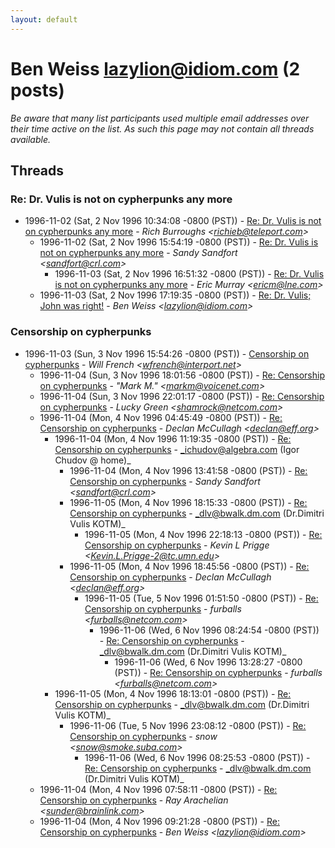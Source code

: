 ```yaml
---
layout: default
---
```


# Ben Weiss <lazylion@idiom.com> (2 posts)

_Be aware that many list participants used multiple email addresses over their time active on the list. As such this page may not contain all threads available._

## Threads

### Re: Dr. Vulis is not on cypherpunks any more
+ 1996-11-02 (Sat, 2 Nov 1996 10:34:08 -0800 (PST)) - [Re: Dr. Vulis is not on cypherpunks any more](/archive/1996/11/cc9fe671a0f050ecba06a55344dd7c6b0391ca7b1a27e77334b9ce55c5b7a51c) - _Rich Burroughs \<richieb@teleport.com\>_
  + 1996-11-02 (Sat, 2 Nov 1996 15:54:19 -0800 (PST)) - [Re: Dr. Vulis is not on cypherpunks any more](/archive/1996/11/8004cee03d93d9cd476b01431cab2b9581ba47d3e4f22a547ef68ec1f42d3be2) - _Sandy Sandfort \<sandfort@crl.com\>_
    + 1996-11-03 (Sat, 2 Nov 1996 16:51:32 -0800 (PST)) - [Re: Dr. Vulis is not on cypherpunks any more](/archive/1996/11/73e4547bc0998369952db80e7e8d384a632ff8c8ecfe7ba54edf5e51e2ce6bbb) - _Eric Murray \<ericm@lne.com\>_
  + 1996-11-03 (Sat, 2 Nov 1996 17:19:35 -0800 (PST)) - [Re: Dr. Vulis; John was right!](/archive/1996/11/7e0d89982471e33e6bd3a0697c62f4684573391ad14db3e7c933f37ada6fd542) - _Ben Weiss \<lazylion@idiom.com\>_

### Censorship on cypherpunks
+ 1996-11-03 (Sun, 3 Nov 1996 15:54:26 -0800 (PST)) - [Censorship on cypherpunks](/archive/1996/11/315d6e27012b031d88b4bac1eef793f4332321beff42d438ce84a6e127f87ad8) - _Will French \<wfrench@interport.net\>_
  + 1996-11-04 (Sun, 3 Nov 1996 18:01:56 -0800 (PST)) - [Re: Censorship on cypherpunks](/archive/1996/11/d3035c2130d63042c0124c2cf313a18db8549129599007c742afb96d00977b20) - _"Mark M." \<markm@voicenet.com\>_
  + 1996-11-04 (Sun, 3 Nov 1996 22:01:17 -0800 (PST)) - [Re: Censorship on cypherpunks](/archive/1996/11/303ab55b4aac919067108b770c60863c94cd82a8c5c03c239acf57e887516f32) - _Lucky Green \<shamrock@netcom.com\>_
  + 1996-11-04 (Mon, 4 Nov 1996 04:45:49 -0800 (PST)) - [Re: Censorship on cypherpunks](/archive/1996/11/1f4ab6ce77324bf40285f462ea58a9e9f9e9458b9905ef63a33109754a1ceed1) - _Declan McCullagh \<declan@eff.org\>_
    + 1996-11-04 (Mon, 4 Nov 1996 11:19:35 -0800 (PST)) - [Re: Censorship on cypherpunks](/archive/1996/11/a6aa6a1fa29afb4ac6d5a4ab3cc2207c03b6ad91627efbaa7e8214f4b30397f9) - _ichudov@algebra.com (Igor Chudov @ home)_
      + 1996-11-04 (Mon, 4 Nov 1996 13:41:58 -0800 (PST)) - [Re: Censorship on cypherpunks](/archive/1996/11/6a7589217877106b576de9988f65f3ddd216cba03efbacd05a8bd871e7e4dd08) - _Sandy Sandfort \<sandfort@crl.com\>_
      + 1996-11-05 (Mon, 4 Nov 1996 18:15:33 -0800 (PST)) - [Re: Censorship on cypherpunks](/archive/1996/11/f9084c44ae3613da5070259e91bab44aeea6ba462607854c8976eefd457a50ea) - _dlv@bwalk.dm.com (Dr.Dimitri Vulis KOTM)_
        + 1996-11-05 (Mon, 4 Nov 1996 22:18:13 -0800 (PST)) - [Re: Censorship on cypherpunks](/archive/1996/11/75d0b07bb9ae56aae71d0d42e6624b20ba929db30d5a35087cb0ee5b5de3185d) - _Kevin L Prigge \<Kevin.L.Prigge-2@tc.umn.edu\>_
      + 1996-11-05 (Mon, 4 Nov 1996 18:45:56 -0800 (PST)) - [Re: Censorship on cypherpunks](/archive/1996/11/15ea2c28327e753fdec9835827162a9462699f691a2f084d44a12bac793b9f21) - _Declan McCullagh \<declan@eff.org\>_
        + 1996-11-05 (Tue, 5 Nov 1996 01:51:50 -0800 (PST)) - [Re: Censorship on cypherpunks](/archive/1996/11/d334e422e1ea4c5648818a8df5bf12f823d5605ca5ef3e668ec3188190f81eb7) - _furballs \<furballs@netcom.com\>_
          + 1996-11-06 (Wed, 6 Nov 1996 08:24:54 -0800 (PST)) - [Re: Censorship on cypherpunks](/archive/1996/11/200c35d4407a7b1897d5e857063e585cbe262d50808ea0a09a8f732746d50128) - _dlv@bwalk.dm.com (Dr.Dimitri Vulis KOTM)_
            + 1996-11-06 (Wed, 6 Nov 1996 13:28:27 -0800 (PST)) - [Re: Censorship on cypherpunks](/archive/1996/11/2f071ecbc8ffa8c00b8d84dc8bfc5b928a52928e2dfb44f7d09bba1d9bd2b607) - _furballs \<furballs@netcom.com\>_
    + 1996-11-05 (Mon, 4 Nov 1996 18:13:01 -0800 (PST)) - [Re: Censorship on cypherpunks](/archive/1996/11/b5d6bcb6aabfe48e147cd0d1fc5f672e3374f10000b3d238322e525e7ecbd600) - _dlv@bwalk.dm.com (Dr.Dimitri Vulis KOTM)_
      + 1996-11-06 (Tue, 5 Nov 1996 23:08:12 -0800 (PST)) - [Re: Censorship on cypherpunks](/archive/1996/11/35aab42ef7a3364a50f52d4bbc0297444981883db8ca24b653aa0ffa02fae2ec) - _snow \<snow@smoke.suba.com\>_
        + 1996-11-06 (Wed, 6 Nov 1996 08:25:53 -0800 (PST)) - [Re: Censorship on cypherpunks](/archive/1996/11/97cc9b91e5bc90a1e3a9acbfe5f52789c9be9ab0a30d9d8a29e8c7ba6b7652b8) - _dlv@bwalk.dm.com (Dr.Dimitri Vulis KOTM)_
  + 1996-11-04 (Mon, 4 Nov 1996 07:58:11 -0800 (PST)) - [Re: Censorship on cypherpunks](/archive/1996/11/2bec380e167044d716c268721bf67cbdca0efddc310c7a85cdd029552bf4b426) - _Ray Arachelian \<sunder@brainlink.com\>_
  + 1996-11-04 (Mon, 4 Nov 1996 09:21:28 -0800 (PST)) - [Re: Censorship on cypherpunks](/archive/1996/11/fd655e83098e6ebbbaf96d46514c9fc8f28657e4436288537721d5effd2265d5) - _Ben Weiss \<lazylion@idiom.com\>_

